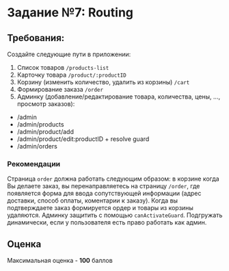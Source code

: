 # Задание №7: Routing

## Требования:

Создайте следующие пути в приложении:

1. Список товаров `/products-list`
2. Карточку товара `/product/:productID`
3. Корзину (изменить количество, удалить из корзины) `/cart`
4. Формирование заказа `/order`
5. Админку (добавление/редактирование товара, количества, цены, ..., просмотр заказов):

- /admin
- /admin/products
- /admin/product/add
- /admin/product/edit:productID + resolve guard
- /admin/orders

### Рекомендации

Страница `order` должна работать следующим образом: в корзине когда Вы делаете заказ, вы перенаправляетесь на страницу `/order`, где появляется форма для ввода сопутствующей информации (адрес доставки, способ оплаты, коментарии к заказу). Когда вы подтверждаете заказ формируется ордер и товары из корзины удаляются.
Админку защитить c помощью `canActivateGuard`. Подгружать динамически, если у пользователя есть право работать как админ.

## Оценка

Максимальная оценка - **100** баллов
